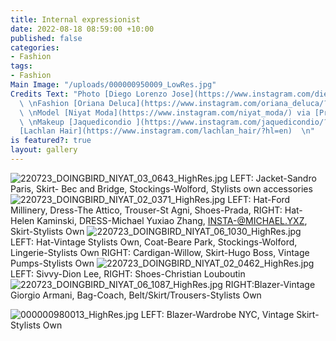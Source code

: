 ```yaml
---
title: Internal expressionist
date: 2022-08-18 08:59:00 +10:00
published: false
categories:
- Fashion
tags:
- Fashion
Main Image: "/uploads/000000950009_LowRes.jpg"
Credits Text: "Photo [Diego Lorenzo Jose](https://www.instagram.com/diegolorenzojose/?hl=en)
  \ \nFashion [Oriana Deluca](https://www.instagram.com/oriana_deluca/?max_id=1700696905577494160)
  \ \nModel [Niyat Moda](https://www.instagram.com/niyat_moda/) via [Priscillas](https://www.instagram.com/priscillasmodels/?hl=en)
  \ \nMakeup [Jaquedicondio ](https://www.instagram.com/jaquedicondio/?hl=en)   \nHair
  [Lachlan Hair](https://www.instagram.com/lachlan_hair/?hl=en)  \n"
is featured?: true
layout: gallery
---
```


![220723_DOINGBIRD_NIYAT_03_0643_HighRes.jpg](/uploads/220723_DOINGBIRD_NIYAT_03_0643_HighRes.jpg)
LEFT: Jacket-Sandro Paris, Skirt- Bec and Bridge, Stockings-Wolford, Stylists own accessories
![220723_DOINGBIRD_NIYAT_02_0371_HighRes.jpg](/uploads/220723_DOINGBIRD_NIYAT_02_0371_HighRes.jpg)
LEFT: Hat-Ford Millinery,
Dress-The Attico, Trouser-St Agni,
Shoes-Prada,    RIGHT: Hat-Helen Kaminski,
DRESS-Michael Yuxiao Zhang, INSTA-@MICHAEL.YXZ,
Skirt-Stylists Own
![220723_DOINGBIRD_NIYAT_06_1030_HighRes.jpg](/uploads/220723_DOINGBIRD_NIYAT_06_1030_HighRes.jpg)
LEFT: Hat-Vintage Stylists Own, Coat-Beare Park, Stockings-Wolford, Lingerie-Stylists Own RIGHT: Cardigan-Willow, Skirt-Hugo Boss, Vintage Pumps-Stylists Own
![220723_DOINGBIRD_NIYAT_02_0462_HighRes.jpg](/uploads/220723_DOINGBIRD_NIYAT_02_0462_HighRes.jpg)
LEFT: Sivvy-Dion Lee, RIGHT: Shoes-Christian Louboutin
![220723_DOINGBIRD_NIYAT_06_1087_HighRes.jpg](/uploads/220723_DOINGBIRD_NIYAT_06_1087_HighRes.jpg)
RIGHT:Blazer-Vintage Giorgio Armani, Bag-Coach, Belt/Skirt/Trousers-Stylists Own


![000000980013_HighRes.jpg](/uploads/000000980013_HighRes.jpg)
LEFT: Blazer-Wardrobe NYC, Vintage Skirt-Stylists Own